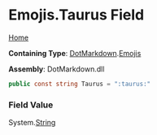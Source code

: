 # Emojis\.Taurus Field

[Home](../../../README.md)

**Containing Type**: [DotMarkdown](../../README.md)\.[Emojis](../README.md)

**Assembly**: DotMarkdown\.dll

```csharp
public const string Taurus = ":taurus:"
```

### Field Value

System\.[String](https://docs.microsoft.com/en-us/dotnet/api/system.string)